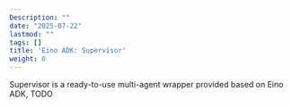 ```yaml
---
Description: ""
date: "2025-07-22"
lastmod: ""
tags: []
title: 'Eino ADK: Supervisor'
weight: 0
---
```


Supervisor is a ready-to-use multi-agent wrapper provided based on Eino ADK, TODO